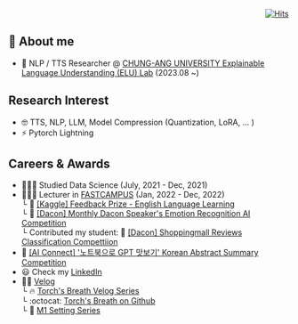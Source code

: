   <div align=right>
	
  [![Hits](https://hits.seeyoufarm.com/api/count/incr/badge.svg?url=https%3A%2F%2Fgithub.com%2Fzzsza)](https://hits.seeyoufarm.com) 
	
  </div>

## :goggles: About me
- :lab_coat: NLP / TTS Researcher @ [CHUNG-ANG UNIVERSITY Explainable Language Understanding (ELU) Lab](https://www.elulab.kr/#/en) (2023.08 ~)

## Research Interest
- :nerd_face: TTS, NLP, LLM, Model Compression (Quantization, LoRA, ... )
- ⚡ Pytorch Lightning

## Careers & Awards
- 👨🏻‍🎓️ Studied Data Science (July, 2021 - Dec, 2021)
- 👨🏼‍🏫️ Lecturer in [FASTCAMPUS](https://fastcampus.co.kr/) (Jan, 2022 - Dec, 2022)<br/> 
  └ :2nd_place_medal: [[Kaggle] Feedback Prize - English Language Learning](https://www.kaggle.com/competitions/feedback-prize-english-language-learning)<br/> 
  └ :medal_sports: [[Dacon] Monthly Dacon Speaker's Emotion Recognition AI Competition](https://dacon.io/competitions/official/236027/overview/description)<br/> 
  └ Contributed my student: :medal_sports: [[Dacon] Shoppingmall Reviews Classification Compettiion](https://dacon.io/competitions/official/235938/overview/description)<br/> 
- :2nd_place_medal: [[AI Connect] '노트북으로 GPT 맛보기' Korean Abstract Summary Competition](https://aiconnect.kr/competition/detail/223)
- :smiley: Check my [LinkedIn](https://www.linkedin.com/in/heiswicked/)
- ✍🏻️ [Velog](https://velog.io/@heiswicked)<br/> 
  └ :fire: [Torch's Breath Velog Series](https://velog.io/@heiswicked/series/Torchs-Breath)<br/> 
  └ :octocat: [Torch's Breath on Github](https://github.com/renslightsaber/Torchs-Breath)<br/> 
  └ 🍏 [M1 Setting Series](https://velog.io/@heiswicked/series/M1Settings)<br/> 





<!--
**renslightsaber/renslightsaber** is a ✨ _special_ ✨ repository because its `README.md` (this file) appears on your GitHub profile.

Here are some ideas to get you started:

- 🔭 I’m currently working on ...
- 🌱 I’m currently learning ...
- 👯 I’m looking to collaborate on ...
- 🤔 I’m looking for help with ...
- 💬 Ask me about ...
- 📫 How to reach me: ...
- 😄 Pronouns: ...
- ⚡ Fun fact: ...
-->
